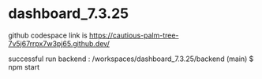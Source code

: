 # dashboard_7.3.25


github codespace link is https://cautious-palm-tree-7v5j67rrpx7w3pj65.github.dev/

successful run backend :  /workspaces/dashboard_7.3.25/backend (main) $ npm start